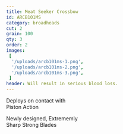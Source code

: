 ```yaml
---
title: Meat Seeker Crossbow
id: ARCB101MS
category: broadheads
cut: 2
grain: 100
qty: 3
order: 2
images:
 [
  '/uploads/arcb101ms-1.png',
  '/uploads/arcb101ms-2.png',
  '/uploads/arcb101ms-3.png',
 ]
header: Will result in serious blood loss.
---
```


Deploys on contact with<br />
<span class="highlight">Piston Action</span>

Newly designed, <span class="highlight">Extrememly<br />
Sharp</span> Strong Blades
